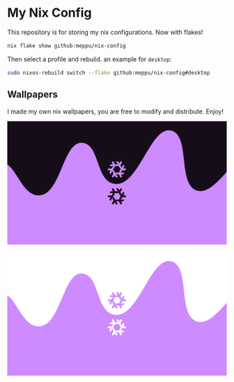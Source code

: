 # My Nix Config

This repository is for storing my nix configurations. Now with flakes!

```bash
nix flake show github:meppu/nix-config
```

Then select a profile and rebuild. an example for `desktop`:

```bash
sudo nixos-rebuild switch --flake github:meppu/nix-config#desktop
```

## Wallpapers

I made my own nix wallpapers, you are free to modify and distribute. Enjoy!

![dark](/home/desktop/meppu/wallpapers/nixos-liquid-dark.png)

![light](/home/desktop/meppu/wallpapers/nixos-liquid-light.png)
